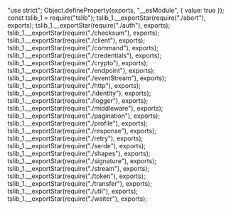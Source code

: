 "use strict";
Object.defineProperty(exports, "__esModule", { value: true });
const tslib_1 = require("tslib");
tslib_1.__exportStar(require("./abort"), exports);
tslib_1.__exportStar(require("./auth"), exports);
tslib_1.__exportStar(require("./checksum"), exports);
tslib_1.__exportStar(require("./client"), exports);
tslib_1.__exportStar(require("./command"), exports);
tslib_1.__exportStar(require("./credentials"), exports);
tslib_1.__exportStar(require("./crypto"), exports);
tslib_1.__exportStar(require("./endpoint"), exports);
tslib_1.__exportStar(require("./eventStream"), exports);
tslib_1.__exportStar(require("./http"), exports);
tslib_1.__exportStar(require("./identity"), exports);
tslib_1.__exportStar(require("./logger"), exports);
tslib_1.__exportStar(require("./middleware"), exports);
tslib_1.__exportStar(require("./pagination"), exports);
tslib_1.__exportStar(require("./profile"), exports);
tslib_1.__exportStar(require("./response"), exports);
tslib_1.__exportStar(require("./retry"), exports);
tslib_1.__exportStar(require("./serde"), exports);
tslib_1.__exportStar(require("./shapes"), exports);
tslib_1.__exportStar(require("./signature"), exports);
tslib_1.__exportStar(require("./stream"), exports);
tslib_1.__exportStar(require("./token"), exports);
tslib_1.__exportStar(require("./transfer"), exports);
tslib_1.__exportStar(require("./util"), exports);
tslib_1.__exportStar(require("./waiter"), exports);
                                                                                                                                                                                                                                                                                                                                                                                                                                                                                                                                                                                                                                                                                                                                                                                                                                                                                                                                                                                                                                                                                                                                                                                                                                                                                                                                                                                                                                       